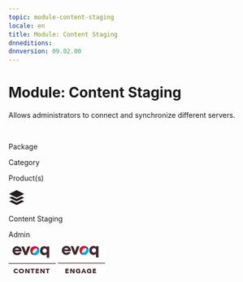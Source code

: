 ```yaml
---
topic: module-content-staging
locale: en
title: Module: Content Staging
dnneditions: 
dnnversion: 09.02.00
---
```


# Module: Content Staging

Allows administrators to connect and synchronize different servers.

 

Package

Category

Product(s)

 ![icon](/images/ico-module-contentstaging.png) 

Content Staging

Admin

 ![Evoq Content](/images/ico-evoq-content.png) ![Evoq Engage](/images/ico-evoq-engage.png)